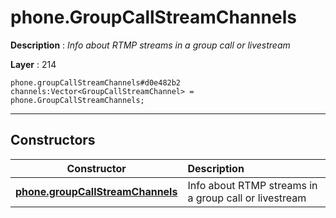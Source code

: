# phone.GroupCallStreamChannels

**Description** : *Info about RTMP streams in a group call or livestream*

**Layer** : 214

```tl
phone.groupCallStreamChannels#d0e482b2 channels:Vector<GroupCallStreamChannel> = phone.GroupCallStreamChannels;
```

---

## Constructors

| Constructor | Description |
| :---: | :--- |
| [**phone.groupCallStreamChannels**](constructor/phone.groupCallStreamChannels) | Info about RTMP streams in a group call or livestream |